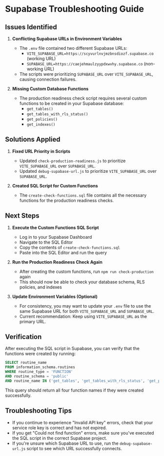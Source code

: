 # Supabase Troubleshooting Guide

## Issues Identified

1. **Conflicting Supabase URLs in Environment Variables**
   - The `.env` file contained two different Supabase URLs:
     - `VITE_SUPABASE_URL=https://scyvurlnvjmzbnsdiozf.supabase.co` (working URL)
     - `SUPABASE_URL=https://caejehmaulzyypdxwvhy.supabase.co` (non-working URL)
   - The scripts were prioritizing `SUPABASE_URL` over `VITE_SUPABASE_URL`, causing connection failures.

2. **Missing Custom Database Functions**
   - The production readiness check script requires several custom functions to be created in your Supabase database:
     - `get_tables()`
     - `get_tables_with_rls_status()`
     - `get_policies()`
     - `get_indexes()`

## Solutions Applied

1. **Fixed URL Priority in Scripts**
   - Updated `check-production-readiness.js` to prioritize `VITE_SUPABASE_URL` over `SUPABASE_URL`.
   - Updated `debug-supabase-url.js` to prioritize `VITE_SUPABASE_URL` over `SUPABASE_URL`.

2. **Created SQL Script for Custom Functions**
   - The `create-check-functions.sql` file contains all the necessary functions for the production readiness checks.

## Next Steps

1. **Execute the Custom Functions SQL Script**
   - Log in to your Supabase Dashboard
   - Navigate to the SQL Editor
   - Copy the contents of `create-check-functions.sql`
   - Paste into the SQL Editor and run the query

2. **Run the Production Readiness Check Again**
   - After creating the custom functions, run `npm run check-production` again
   - This should now be able to check your database schema, RLS policies, and indexes

3. **Update Environment Variables (Optional)**
   - For consistency, you may want to update your `.env` file to use the same Supabase URL for both `VITE_SUPABASE_URL` and `SUPABASE_URL`.
   - Current recommendation: Keep using `VITE_SUPABASE_URL` as the primary URL.

## Verification

After executing the SQL script in Supabase, you can verify that the functions were created by running:

```sql
SELECT routine_name 
FROM information_schema.routines 
WHERE routine_type = 'FUNCTION' 
AND routine_schema = 'public' 
AND routine_name IN ('get_tables', 'get_tables_with_rls_status', 'get_policies', 'get_indexes');
```

This query should return all four function names if they were created successfully.

## Troubleshooting Tips

- If you continue to experience "Invalid API key" errors, check that your service role key is correct and has not expired.
- If you get "Could not find function" errors, make sure you've executed the SQL script in the correct Supabase project.
- If you're unsure which Supabase URL to use, run the `debug-supabase-url.js` script to see which URL successfully connects. 